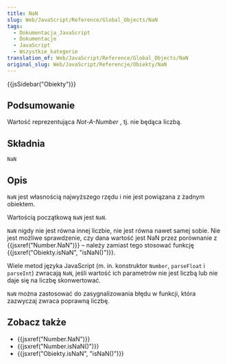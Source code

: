 ```yaml
---
title: NaN
slug: Web/JavaScript/Reference/Global_Objects/NaN
tags:
  - Dokumentacja_JavaScript
  - Dokumentacje
  - JavaScript
  - Wszystkie_kategorie
translation_of: Web/JavaScript/Reference/Global_Objects/NaN
original_slug: Web/JavaScript/Referencje/Obiekty/NaN
---
```

{{jsSidebar("Obiekty")}}

## Podsumowanie

Wartość reprezentująca
_Not-A-Number_
, tj. nie będąca liczbą.

## Składnia

    NaN

## Opis

`NaN` jest własnością najwyższego rzędu i nie jest powiązana z żadnym obiektem.

Wartością początkową `NaN` jest `NaN`.

`NaN` nigdy nie jest równa innej liczbie, nie jest równa nawet samej sobie. Nie jest możliwe sprawdzenie, czy dana wartość jest NaN przez porównanie z {{jsxref("Number.NaN")}} – należy zamiast tego stosować funkcję {{jsxref("Obiekty.isNaN", "isNaN()")}}.

Wiele metod języka JavaScript (m. in. konstruktor `Number`, `parseFloat` i `parseInt`) zwracają `NaN`, jeśli wartość ich parametrów nie jest liczbą lub nie daje się na liczbę skonwertować.

`NaN` można zastosować do zasygnalizowania błędu w funkcji, która zazwyczaj zwraca poprawną liczbę.

## Zobacz także

- {{jsxref("Number.NaN")}}
- {{jsxref("Number.isNaN()")}}
- {{jsxref("Obiekty.isNaN", "isNaN()")}}
